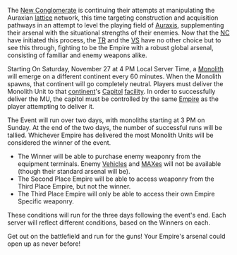 The [New Conglomerate](New_Conglomerate.md) is continuing their attempts at
manipulating the Auraxian [lattice](../terminology/Lattice.md) network, this
time targeting construction and acquisition pathways in an attempt to level the
playing field of [Auraxis](../locations/Auraxis.md), supplementing their arsenal
with the situational strengths of their enemies. Now that the
[NC](New_Conglomerate.md) have initiated this process, the
[TR](Terran_Republic.md) and the [VS](Vanu_Sovereignty.md) have no other choice
but to see this through, fighting to be the Empire with a robust global arsenal,
consisting of familiar and enemy weapons alike.

Starting On Saturday, November 27 at 4 PM Local Server Time, a
[Monolith](../items/Monolith.md) will emerge on a different continent every 60
minutes. When the Monolith spawns, that continent will go completely neutral.
Players must deliver the Monolith Unit to that
[continent](../locations/Continent.md)'s [Capitol](../locations/Capitol.md)
[facility](Facility.md). In order to successfully deliver the MU, the capitol
must be controlled by the same [Empire](../terminology/Empire.md) as the player
attempting to deliver it.

The Event will run over two days, with monoliths starting at 3 PM on Sunday. At
the end of the two days, the number of successful runs will be tallied.
Whichever Empire has delivered the most Monolith Units will be considered the
winner of the event.

- The Winner will be able to purchase enemy weaponry from the equipment
  terminals. Enemy [Vehicles](../vehicles/Vehicle.md) and
  [MAXes](../items/Mechanized_Assault_Exo-Suit.md) will not be available (though
  their standard arsenal will be).
- The Second Place Empire will be able to access weaponry from the Third Place
  Empire, but not the winner.
- The Third Place Empire will only be able to access their own Empire Specific
  weaponry.

These conditions will run for the three days following the event's end. Each
server will reflect different conditions, based on the Winners on each.

Get out on the battlefield and run for the guns! Your Empire's arsenal could
open up as never before!

<!--[Category:Events](Category:Events.md)-->
